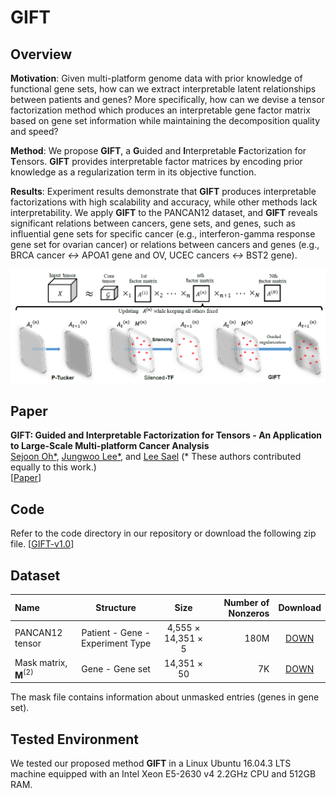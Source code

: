 # GIFT

Overview
---------------

**Motivation**: Given multi-platform genome data with prior knowledge of functional gene sets, how can we extract interpretable latent
relationships between patients and genes? More specifically, how can we devise a tensor factorization method which produces an
interpretable gene factor matrix based on gene set information while maintaining the decomposition quality and speed?

**Method**: We propose **GIFT**, a **G**uided and **I**nterpretable **F**actorization for **T**ensors. **GIFT** provides interpretable
factor matrices by encoding prior knowledge as a regularization term in its objective function.

**Results**: Experiment results demonstrate that **GIFT** produces interpretable factorizations with high scalability
and accuracy, while other methods lack interpretability. We apply **GIFT** to the PANCAN12 dataset,
and **GIFT** reveals significant relations between cancers, gene sets, and genes, such as influential gene
sets for specific cancer (e.g., interferon-gamma response gene set for ovarian cancer) or relations between
cancers and genes (e.g., BRCA cancer *<->* APOA1 gene and OV, UCEC cancers *<->* BST2 gene).

![overview_img](/img/overall.png)


Paper
---------------

**GIFT: Guided and Interpretable Factorization for Tensors - An Application to Large-Scale Multi-platform Cancer Analysis**  
[Sejoon Oh*](https://www.sejoonoh.com/), [Jungwoo Lee*](https://datalab.snu.ac.kr/~ljw9111/), and [Lee Sael](http://www3.cs.stonybrook.edu/~sael/) (* These authors contributed equally to this work.)   
[[Paper](/paper/GIFT.pdf)]

Code
---------------
Refer to the code directory in our repository or download the following zip file.
[[GIFT-v1.0](https://datalab.snu.ac.kr/data/GIFT/GIFT.zip)]

Dataset
---------------
| Name | Structure | Size | Number of Nonzeros | Download |
| :------------ | :-----------: | :-------------: |------------: |:------------------: |
| PANCAN12 tensor     | Patient - Gene - Experiment Type | 4,555 &times; 14,351 &times; 5 | 180M | [DOWN](https://datalab.snu.ac.kr/data/GIFT/total.zip) |
| Mask matrix, **M**<sup>(2)</sup>	    | Gene - Gene set | 14,351 &times; 50 | 7K | [DOWN](https://datalab.snu.ac.kr/data/GIFT/mask.zip) |

The mask file contains information about unmasked entries (genes in gene set).

Tested Environment
---------------
We tested our proposed method **GIFT** in a Linux Ubuntu 16.04.3 LTS machine equipped with an Intel Xeon E5-2630 v4 2.2GHz CPU and 512GB RAM.
